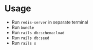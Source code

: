 # Usage
* Run `redis-server` in separate terminal
* Run `bundle`
* Run `rails db:schema:load`
* Run `rails db:seed`
* Run `rails s`